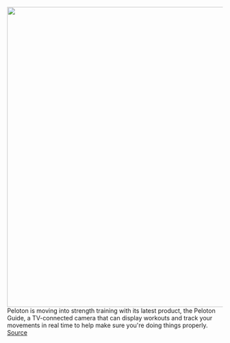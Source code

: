 <img src='https://cdn.vox-cdn.com/thumbor/x1q7c16dvdh8zNW9yqgiaXdOG8A=/0x0:1200x640/1200x800/filters:focal(504x224:696x416)/cdn.vox-cdn.com/uploads/chorus_image/image/70116114/Tiger_Announcement_Press_Image_11042021___01.0.jpeg' width='700px' /><br/>
Peloton is moving into strength training with its latest product, the Peloton Guide, a TV-connected camera that can display workouts and track your movements in real time to help make sure you're doing things properly.
<a href='https://www.theverge.com/2021/11/9/22771827/peloton-guide-camera-movement-tracking-price-release-date'> Source <a/>